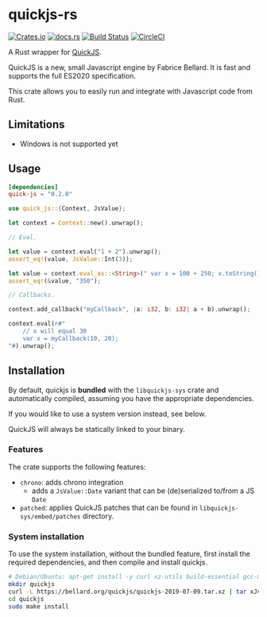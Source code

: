 # quickjs-rs

[![Crates.io](https://img.shields.io/crates/v/quick-js.svg?maxAge=3600)](https://crates.io/crates/quick-js)
[![docs.rs](https://docs.rs/quick-js/badge.svg)](https://docs.rs/quick-js)
[![Build Status](https://dev.azure.com/the-duke/quickjs-rs/_apis/build/status/theduke.quickjs-rs?branchName=master)](https://dev.azure.com/the-duke/quickjs-rs/_build/latest?definitionId=2&branchName=master)
[![CircleCI](https://circleci.com/gh/theduke/quickjs-rs.svg?style=svg)](https://circleci.com/gh/theduke/quickjs-rs)

A Rust wrapper for [QuickJS](https://bellard.org/quickjs/). 

QuickJS is a new, small Javascript engine by Fabrice Bellard. 
It is fast and supports the full ES2020 specification.

This crate allows you to easily run and integrate with Javascript code from Rust.

## Limitations

* Windows is not supported yet

## Usage

```toml
[dependencies]
quick-js = "0.2.0"
```

```rust
use quick_js::{Context, JsValue};

let context = Context::new().unwrap();

// Eval.

let value = context.eval("1 + 2").unwrap();
assert_eq!(value, JsValue::Int(3));

let value = context.eval_as::<String>(" var x = 100 + 250; x.toString() ").unwrap();
assert_eq!(&value, "350");

// Callbacks.

context.add_callback("myCallback", |a: i32, b: i32| a + b).unwrap();

context.eval(r#"
    // x will equal 30
    var x = myCallback(10, 20);
"#).unwrap();
```

## Installation

By default, quickjs is **bundled** with the `libquickjs-sys` crate and
automatically compiled, assuming you have the appropriate dependencies.

If you would like to use a system version instead, see below. 

QuickJS will always be statically linked to your binary.

### Features

The crate supports the following features:

* `chrono`: adds chrono integration
    - adds a `JsValue::Date` variant that can be (de)serialized to/from a JS `Date`
* `patched`: applies QuickJS patches that can be found in `libquickjs-sys/embed/patches` directory.

### System installation

To use the system installation, without the bundled feature, first install the required 
dependencies, and then compile and install quickjs.

```bash
# Debian/Ubuntu: apt-get install -y curl xz-utils build-essential gcc-multilib libclang-dev clang
mkdir quickjs 
curl -L https://bellard.org/quickjs/quickjs-2019-07-09.tar.xz | tar xJv -C quickjs --strip-components 1
cd quickjs
sudo make install
```

